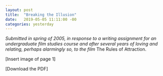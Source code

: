 ```yaml
---
layout: post
title:  "Breaking the Illusion"
date:   2019-05-05 11:11:00 -00
categories: yesterday
---
```

*Submitted in spring of 2005, in response to a writing assignment for an undergraduate film studies course and after several years of loving and relating, perhaps alarmingly so, to the film* The Rules of Attraction.

[Insert image of page 1]

[Download the PDF]
